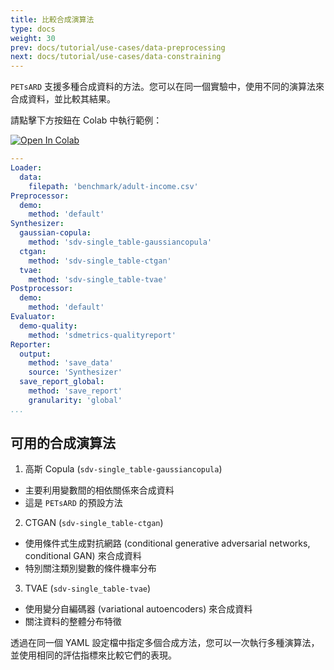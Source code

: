```yaml
---
title: 比較合成演算法
type: docs
weight: 30
prev: docs/tutorial/use-cases/data-preprocessing
next: docs/tutorial/use-cases/data-constraining
---
```



`PETsARD` 支援多種合成資料的方法。您可以在同一個實驗中，使用不同的演算法來合成資料，並比較其結果。

請點擊下方按鈕在 Colab 中執行範例：

[![Open In Colab](https://colab.research.google.com/assets/colab-badge.svg)](https://colab.research.google.com/github/nics-tw/petsard/blob/main/demo/comparing-synthesizers.ipynb)

```yaml
---
Loader:
  data:
    filepath: 'benchmark/adult-income.csv'
Preprocessor:
  demo:
    method: 'default'
Synthesizer:
  gaussian-copula:
    method: 'sdv-single_table-gaussiancopula'
  ctgan:
    method: 'sdv-single_table-ctgan'
  tvae:
    method: 'sdv-single_table-tvae'
Postprocessor:
  demo:
    method: 'default'
Evaluator:
  demo-quality:
    method: 'sdmetrics-qualityreport'
Reporter:
  output:
    method: 'save_data'
    source: 'Synthesizer'
  save_report_global:
    method: 'save_report'
    granularity: 'global'
...
```

## 可用的合成演算法

1. 高斯 Copula (`sdv-single_table-gaussiancopula`)

  - 主要利用變數間的相依關係來合成資料
  - 這是 `PETsARD` 的預設方法

2. CTGAN (`sdv-single_table-ctgan`)

  - 使用條件式生成對抗網路 (conditional generative adversarial networks, conditional GAN) 來合成資料
  - 特別關注類別變數的條件機率分布

3. TVAE (`sdv-single_table-tvae`)

  - 使用變分自編碼器 (variational autoencoders) 來合成資料
  - 關注資料的整體分布特徵

透過在同一個 YAML 設定檔中指定多個合成方法，您可以一次執行多種演算法，並使用相同的評估指標來比較它們的表現。